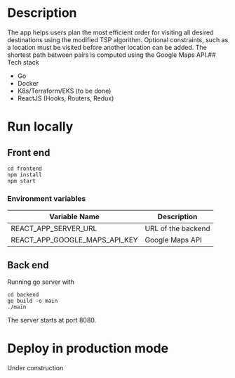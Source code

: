 # Description

The app helps users plan the most efficient order for visiting all desired destinations using the modified TSP algorithm. Optional constraints, such as a location must be visited before another location can be added. The shortest path between pairs is computed using the Google Maps API.## Tech stack

- Go
- Docker
- K8s/Terraform/EKS (to be done)
- ReactJS (Hooks, Routers, Redux)





# Run locally
## Front end 
```
cd frontend
npm install
npm start
```
### Environment variables

| Variable Name           | Description                                                                                                 |
|-------------------------|-------------------------------------------------------------------------------------------------------------|
| REACT_APP_SERVER_URL            | URL of the backend |
| REACT_APP_GOOGLE_MAPS_API_KEY            | Google Maps API |



## Back end 
Running go server with

```
cd backend
go build -o main
./main
```
The server starts at port 8080.

# Deploy in production mode
Under construction



